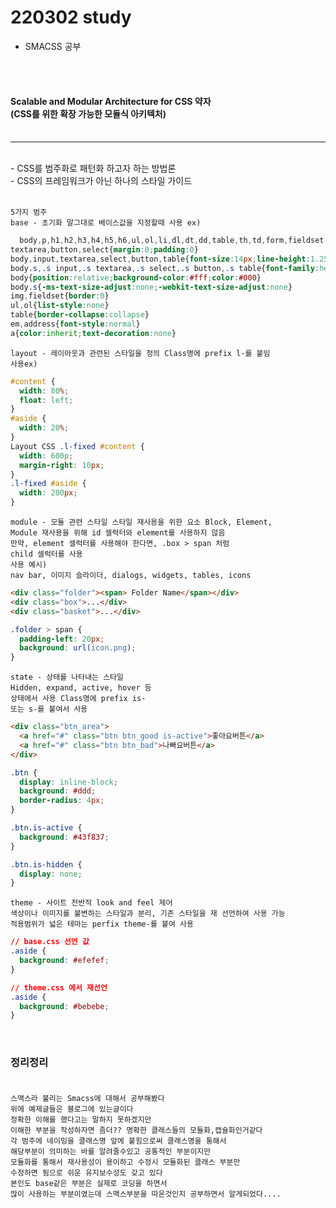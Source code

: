 # 220302 study

- SMACSS 공부

<br><br>

#### Scalable and Modular Architecture for CSS 약자 <br>(CSS를 위한 확장 가능한 모듈식 아키텍처)<br><br>

---

<br>
- CSS를 범주화로 패턴화 하고자 하는 방법론<br>
- CSS의 프레임워크가 아닌 하나의 스타일 가이드<br><br>

    5가지 범주
    base - 초기화 말그대로 베이스값을 지정할때 사용 ex)

```Css
  body,p,h1,h2,h3,h4,h5,h6,ul,ol,li,dl,dt,dd,table,th,td,form,fieldset,legend,input,
textarea,button,select{margin:0;padding:0}
body,input,textarea,select,button,table{font-size:14px;line-height:1.25}
body.s,.s input,.s textarea,.s select,.s button,.s table{font-family:helvetica}
body{position:relative;background-color:#fff;color:#000}
body.s{-ms-text-size-adjust:none;-webkit-text-size-adjust:none}
img,fieldset{border:0}
ul,ol{list-style:none}
table{border-collapse:collapse}
em,address{font-style:normal}
a{color:inherit;text-decoration:none}
```

    layout - 레이아웃과 관련된 스타일을 정의 Class명에 prefix l-를 붙임
    사용ex)

```css
#content {
  width: 80%;
  float: left;
}
#aside {
  width: 20%;
}
Layout CSS .l-fixed #content {
  width: 600p;
  margin-right: 10px;
}
.l-fixed #aside {
  width: 200px;
}
```

    module - 모듈 관련 스타일 스타일 재사용을 위한 요소 Block, Element,
    Module 재사용을 위해 id 셀럭터와 element를 사용하지 않음
    만약, element 셀럭터를 사용해야 한다면, .box > span 처럼
    child 셀럭터를 사용
    사용 예시)
    nav bar, 이미지 슬라이더, dialogs, widgets, tables, icons

```html
<div class="folder"><span> Folder Name</span></div>
<div class="box">...</div>
<div class="basket">...</div>
```

```css
.folder > span {
  padding-left: 20px;
  background: url(icon.png);
}
```

    state - 상태를 나타내는 스타일
    Hidden, expand, active, hover 등
    상태에서 사용 Class명에 prefix is-
    또는 s-를 붙여서 사용

```html
<div class="btn_area">
  <a href="#" class="btn btn_good is-active">좋아요버튼</a>
  <a href="#" class="btn btn_bad">나빠요버튼</a>
</div>
```

```css
.btn {
  display: inline-block;
  background: #ddd;
  border-radius: 4px;
}

.btn.is-active {
  background: #43f837;
}

.btn.is-hidden {
  display: none;
}
```

    theme - 사이트 전반적 look and feel 제어
    색상이나 이미지를 불변하는 스타일과 분리, 기존 스타일을 재 선언하여 사용 가능
    적용범위가 넓은 테마는 perfix theme-를 붙여 사용

```css
// base.css 선언 값
.aside {
  background: #efefef;
}

// theme.css 에서 재선언
.aside {
  background: #bebebe;
}
```

<br>

### 정리정리 <br> <br>

    스맥스라 불리는 Smacss에 대해서 공부해봤다
    위에 예제글들은 블로그에 있는글이다
    정확한 이해를 했다고는 말하지 못하겠지만
    이해한 부분을 작성하자면 좀더?? 명확한 클래스들의 모듈화,캡슐화인거같다
    각 범주에 네이밍을 클래스명 앞에 붙힘으로써 클래스명을 통해서
    해당부분이 의미하는 바를 알려줄수있고 공통적인 부분이지만
    모듈화를 통해서 재사용성이 용이하고 수정시 모듈화된 클래스 부분만
    수정하면 됨으로 쉬운 유지보수성도 갖고 있다
    본인도 base같은 부분은 실제로 코딩을 하면서
    많이 사용하는 부분이였는데 스맥스부분을 따온것인지 공부하면서 알게되었다....
